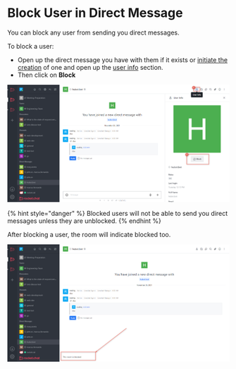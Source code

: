 # Block User in Direct Message

You can block any user from sending you direct messages.

To block a user:

* Open up the direct message you have with them if it exists or [initiate the creation](../create-a-new-direct-message-1-1.md) of one and open up the [user info](view-user-info.md) section.
* Then click on **Block**

![](<../../../../../.gitbook/assets/image (639) (1).png>)

{% hint style="danger" %}
Blocked users will not be able to send you direct messages unless they are unblocked.
{% endhint %}

After blocking a user, the room will indicate blocked too.

![](<../../../../../.gitbook/assets/image (681) (1) (1).png>)
